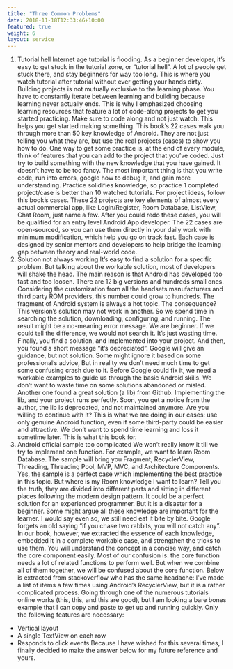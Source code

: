 ```yaml
---
title: "Three Common Problems"
date: 2018-11-18T12:33:46+10:00
featured: true
weight: 6
layout: service
---
```


1. Tutorial hell
Internet age tutorial is flooding. As a beginner developer, it’s easy to get stuck in the tutorial zone, or “tutorial hell”. A lot of people get stuck there, and stay beginners for way too long. This is where you watch tutorial after tutorial without ever getting your hands dirty.
Building projects is not mutually exclusive to the learning phase. You have to constantly iterate between learning and building because learning never actually ends.
This is why I emphasized choosing learning resources that feature a lot of code-along projects to get you started practicing. Make sure to code along and not just watch. This helps you get started making something.
This book’s 22 cases walk you through more than 50 key knowledge of Android. They are not just telling you what they are, but use the real projects (cases) to show you how to do. 
One way to get some practice is, at the end of every module, think of features that you can add to the project that you’ve coded. Just try to build something with the new knowledge that you have gained.
It doesn’t have to be too fancy. The most important thing is that you write code, run into errors, google how to debug it, and gain more understanding. Practice solidifies knowledge, so practice 1 completed project/case is better than 10 watched tutorials.
For project ideas, follow this book’s cases. These 22 projects are key elements of almost every actual commercial app, like Login/Register, Room Database, ListView, Chat Room, just name a few. After you could redo these cases, you will be qualified for an entry level Android App developer. 
The 22 cases are open-sourced, so you can use them directly in your daily work with minimum modification, which help you go on track fast. Each case is designed by senior mentors and developers to help bridge the learning gap between theory and real-world code.
2. Solution not always working
It’s easy to find a solution for a specific problem. But talking about the workable solution, most of developers will shake the head. The main reason is that Android has developed too fast and too loosen. There are 12 big versions and hundreds small ones. Considering the customization from all the handsets manufacturers and third party ROM providers, this number could grow to hundreds. The fragment of Android system is always a hot topic. 
The consequence? This version’s solution may not work in another. 
So we spend time in searching the solution, downloading, configuring, and running. The result might be a no-meaning error message. 
We are beginner. If we could tell the difference, we would not search it. It’s just wasting time. 
Finally, you find a solution, and implemented into your project. And then, you found a short message “it’s depreciated”. Google will give an guidance, but not solution. Some might ignore it based on some professional’s advice, But in reality we don’t need much time to get some confusing crash due to it.
Before Google could fix it, we need a workable examples to guide us through the basic Android skills. We don’t want to waste time on some solutions abandoned or misled. 
Another one found a great solution (a lib) from Github. Implementing the lib, and your project runs perfectly. Soon, you get a notice from the author, the lib is deprecated, and not maintained anymore. Are you willing to continue with it? This is what we are doing in our cases: use only genuine Android function, even if some third-party could be easier and attractive. We don’t want to spend time learning and loss it sometime later.
This is what this book for. 
3. Android official sample too complicated
We won’t really know it till we try to implement one function. For example, we want to learn Room Database. The sample will bring you Fragment, RecyclerView, Threading,  Threading Pool, MVP, MVC, and Architecture Components. Yes, the sample is a perfect case which implementing the best practice in this topic. But where is my Room knowledge I want to learn?
Tell you the truth, they are divided into different parts and sitting in different places following the modern design pattern. 
It could be a perfect solution for an experienced programmer. But it is a disaster for a beginner. Some might argue all these knowledge are important for the learner. I would say even so, we still need eat it bite by bite. Google forgets an old saying “if you chase two rabbits, you will not catch any”.
In our book, however, we extracted the essence of each knowledge, embedded it in a complete workable case, and strengthen the tricks to use them. You will understand the concept in a concise way, and catch the core component easily. 
Most of our confusion is: the core function needs a lot of related functions to perform well. But when we combine all of them together, we will be confused about the core function. Below is extracted from stackoverflow who has the same headache: 
I’ve made a list of items a few times using Android’s RecyclerView, but it is a rather complicated process. Going through one of the numerous tutorials online works (this, this, and this are good), but I am looking a bare bones example that I can copy and paste to get up and running quickly.
 Only the following features are necessary:
- Vertical layout
- A single TextView on each row
- Responds to click events
Because I have wished for this several times, I finally decided to make the answer below for my future reference and yours.


